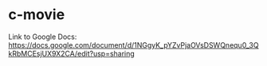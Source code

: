 # c-movie

Link to Google Docs: https://docs.google.com/document/d/1NGgyK_pYZvPjaOVsDSWQnequ0_3QkRbMCEsjUX9X2CA/edit?usp=sharing
